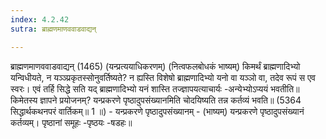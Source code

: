 ```yaml
---
index: 4.2.42
sutra: ब्राह्मणमाणववाडवाद्यन्

---
```

ब्राह्मणमाणववाडवाद्यन् (1465) (यन्प्रत्ययाधिकरणम्) (नित्वफलबोधकं भाष्यम्) किमर्थं ब्राह्मणादिभ्यो यन्विधीयते, न यञ्ञ्प्रकृतस्सोनुवर्तिष्यते? न ह्यस्ति विशेषो ब्राह्मणादिभ्यो यनो वा यञ्ञो वा, तदेव रूपं स एव स्वरः। एवं तर्हि सिद्धे सति यद् ब्राह्मणादिभ्यो यनं शास्ति तज्ज्ञापयत्याचार्यः -अन्येभ्योऽप्ययं भवतीति॥ किमेतस्य ज्ञापने प्रयोजनम्? यन्प्रकरणे पृष्ठादुपसंख्यानमिति चोदयिष्यति तन्न कर्तव्यं भवति॥ (5364 सिद्धार्थकथनपरं वार्तिकम्॥ 1 ॥) - यन्प्रकरणे पृष्ठादुपसंख्यानम् - (भाष्यम्) यन्प्रकरणे पृष्ठादुपसंख्यानं कर्तव्यम्। पृष्ठानां समूहः -पृष्ठयः -षडहः॥